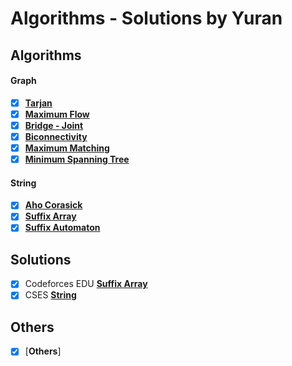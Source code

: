 # Algorithms - Solutions by Yuran

## Algorithms
#### Graph
+ [x] [**Tarjan**](Algorithms/Graph/Tarjan.cpp)
+ [x] [**Maximum Flow**](Algorithms/Graph/Flow)
+ [x] [**Bridge - Joint**](Algorithms/Graph/Bridge%20-%20Joint.cpp)
+ [x] [**Biconnectivity**](Algorithms/Graph/Biconnectivity.cpp)
+ [x] [**Maximum Matching**](Algorithms/Graph/Maximum%20Matching)
+ [x] [**Minimum Spanning Tree**](Algorithms/Graph/Kruskal.cpp)

#### String
+ [x] [**Aho Corasick**](Algorithms/String/Aho%20Corasick.cpp)
+ [x] [**Suffix Array**](Algorithms/String/Suffix%20Array.cpp)
+ [x] [**Suffix Automaton**](Algorithms/String/Suffix%20Automaton.cpp)

## Solutions
+ [x] Codeforces EDU [**Suffix Array**](Solutions/Codeforces_Edu/Suffix%20Array)
+ [x] CSES [**String**](Solutions/CSES/String)

## Others
+ [x] [**Others**]
